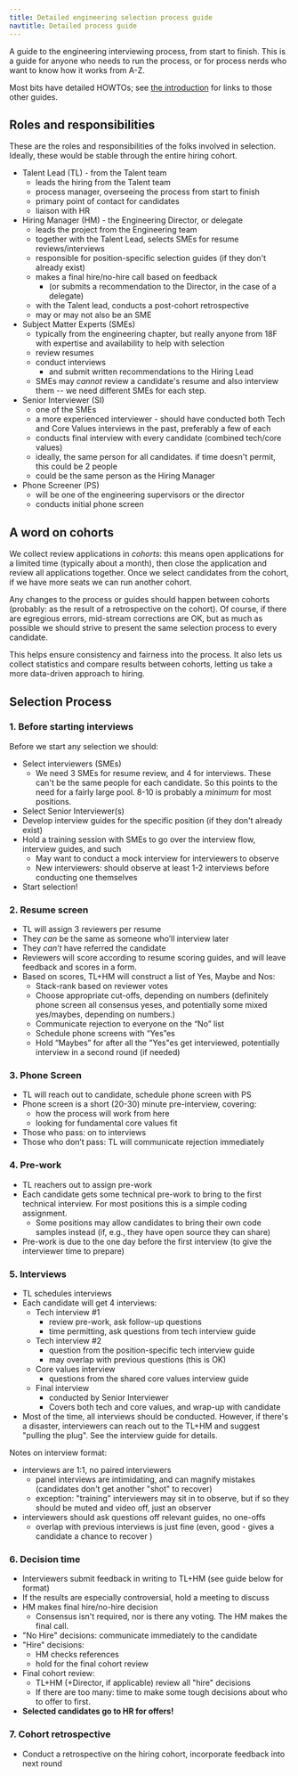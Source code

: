 ```yaml
---
title: Detailed engineering selection process guide
navtitle: Detailed process guide
---
```


A guide to the engineering interviewing process, from start to finish. This is a
guide for anyone who needs to run the process, or for process nerds who want to
know how it works from A-Z.

Most bits have detailed HOWTOs; see [the introduction](/) for links to those
other guides.

## Roles and responsibilities

These are the roles and responsibilities of the folks involved in selection.
Ideally, these would be stable through the entire hiring cohort.

- Talent Lead (TL) - from the Talent team
    - leads the hiring from the Talent team
    - process manager, overseeing the process from start to finish
    - primary point of contact for candidates
    - liaison with HR
- Hiring Manager (HM) - the Engineering Director, or delegate
    - leads the project from the Engineering team
    - together with the Talent Lead, selects SMEs for resume reviews/interviews
    - responsible for position-specific selection guides (if they don't already exist)
    - makes a final hire/no-hire call based on feedback
        - (or submits a recommendation to the Director, in the case of a delegate)
    - with the Talent lead, conducts a post-cohort retrospective
    - may or may not also be an SME
- Subject Matter Experts (SMEs)
    - typically from the engineering chapter, but really anyone from 18F with expertise and availability to help with selection
    - review resumes
    - conduct interviews
        - and submit written recommendations to the Hiring Lead
    - SMEs may *cannot* review a candidate's resume and also interview them -- we need different SMEs for each step.
- Senior Interviewer (SI)
    - one of the SMEs
    - a more experienced interviewer - should have conducted both Tech and Core Values interviews in the past, preferably a few of each
    - conducts final interview with every candidate (combined tech/core values)
    - ideally, the same person for all candidates. if time doesn't permit, this could be 2 people
    - could be the same person as the Hiring Manager
- Phone Screener (PS)
    - will be one of the engineering supervisors or the director
    - conducts initial phone screen

## A word on cohorts

We collect review applications in *cohorts*: this means open applications for a limited time (typically about a month), then close the application and review all applications together. Once we select candidates from the cohort, if we have more seats we can run another cohort.

Any changes to the process or guides should happen between cohorts (probably: as the result of a retrospective on the cohort). Of course, if there are egregious errors, mid-stream corrections are OK, but as much as possible we should strive to present the same selection process to every candidate.

This helps ensure consistency and fairness into the process. It also lets us collect statistics and compare results between cohorts, letting us take a more data-driven approach to hiring.

## Selection Process

### 1. Before starting interviews

Before we start any selection we should:

- Select interviewers (SMEs)
    - We need 3 SMEs for resume review, and 4 for interviews. These can't be the same people for each candidate. So this points to the need for a fairly large pool. 8-10 is probably a *minimum* for most positions.
- Select Senior Interviewer(s)
- Develop interview guides for the specific position (if they don't already exist)
- Hold a training session with SMEs to go over the interview flow, interview guides, and such
    - May want to conduct a mock interview for interviewers to observe
    - New interviewers: should observe at least 1-2 interviews before conducting one themselves
- Start selection!

### 2. Resume screen

- TL will assign 3 reviewers  per resume
- They *can* be the same as someone who’ll interview later
- They *can’t* have referred the candidate
- Reviewers will score according to resume scoring guides, and will leave feedback and scores in a form.
- Based on scores, TL+HM will construct a list of Yes, Maybe and Nos:
    - Stack-rank based on reviewer votes
    - Choose appropriate cut-offs, depending on numbers (definitely phone screen all consensus yeses, and potentially some mixed yes/maybes, depending on numbers.)
    - Communicate rejection to everyone on the “No” list
    - Schedule phone screens with “Yes”es
    - Hold “Maybes” for after all the "Yes"es get interviewed, potentially interview in a second round (if needed)

### 3. Phone Screen

- TL will reach out to candidate, schedule phone screen with PS
- Phone screen is a short (20-30) minute pre-interview, covering:
    - how the process will work from here
    - looking for fundamental core values fit
- Those who pass: on to interviews
- Those who don’t pass: TL will communicate rejection immediately

### 4. Pre-work

- TL reachers out to assign pre-work
- Each candidate gets some technical pre-work to bring to the first technical interview. For most positions this is a simple coding assignment.
    - Some positions may allow candidates to bring their own code samples instead (if, e.g., they have open source they can share)
- Pre-work is due to the one day before the first interview (to give the interviewer time to prepare)

### 5. Interviews

- TL schedules interviews
- Each candidate will get 4 interviews:
    - Tech interview #1
        - review pre-work, ask follow-up questions
        - time permitting, ask questions from tech interview guide
    - Tech interview #2
        - question from the position-specific tech interview guide
        - may overlap with previous questions (this is OK)
    - Core values interview
        - questions from the shared core values interview guide
    - Final interview
        - conducted by Senior Interviewer
        - Covers both tech and core values, and wrap-up with candidate
- Most of the time, all interviews should be conducted. However, if there's a disaster, interviewers can reach out to the TL+HM and suggest "pulling the plug". See the interview guide for details.

Notes on interview format:

- interviews are 1:1, no paired interviewers
    - panel interviews are intimidating, and can magnify mistakes (candidates don't get another "shot" to recover)
    - exception: "training" interviewers may sit in to observe, but if so they should be muted and video off, just an observer
- interviewers should ask questions off relevant guides, no one-offs
    - overlap with previous interviews is just fine (even, good - gives a candidate a chance to recover )

### 6. Decision time

- Interviewers submit feedback in writing to TL+HM (see guide below for format)
- If the results are especially controversial, hold a meeting to discuss
- HM makes final hire/no-hire decision
    - Consensus isn't required, nor is there any voting. The HM makes the final call.
- "No Hire" decisions: communicate immediately to the candidate
- "Hire" decisions:
    - HM checks references
    - hold for the final cohort review
- Final cohort review:
    - TL+HM (+Director, if applicable) review all "hire" decisions
    - If there are too many: time to make some tough decisions about who to offer to first.
- **Selected candidates go to HR for offers!**

### 7. Cohort retrospective

- Conduct a retrospective on the hiring cohort, incorporate feedback into next round